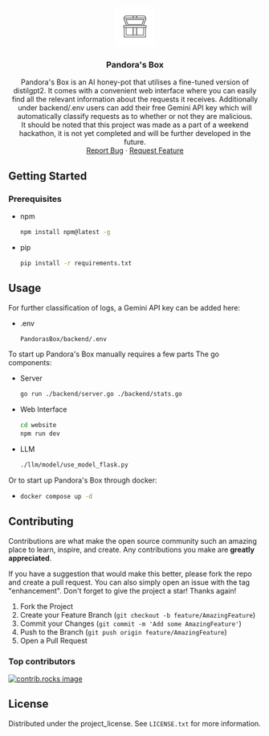 <br />
<div align="center">
  <a href="https://github.com/Honeypotters/PandorasBox">
    <img src="website/public/RoundedLogo.png" alt="Logo" width="80" height="80">
  </a>

<h3 align="center">Pandora's Box</h3>

  <p align="center">
    Pandora's Box is an AI honey-pot that utilises a fine-tuned version of distilgpt2. It comes with a convenient web interface where you can easily find all the relevant information about the requests it receives. Additionally under backend/.env users can add their free Gemini API key which will automatically classify requests as to whether or not they are malicious.
    <br />
    It should be noted that this project was made as a part of a weekend hackathon, it is not yet completed and will be further developed in the future.
    <br />
    <a href="https://github.com/Honeypotters/PandorasBox/issues/new?labels=bug&template=bug-report---.md">Report Bug</a>
    &middot;
    <a href="https://github.com/Honeypotters/PandorasBox/issues/new?labels=enhancement&template=feature-request---.md">Request Feature</a>
  </p>
</div>

## Getting Started


### Prerequisites

- npm

  ```sh
  npm install npm@latest -g
  ```

- pip
  ```sh
  pip install -r requirements.txt
  ```

## Usage
For further classification of logs, a Gemini API key can be added here:
- .env
  ```sh
  PandorasBox/backend/.env
  ```

To start up Pandora's Box manually requires a few parts
The go components:
- Server
  ```sh
  go run ./backend/server.go ./backend/stats.go
  ```
- Web Interface
  ```sh
  cd website
  npm run dev
  ```
- LLM
  ```sh
  ./llm/model/use_model_flask.py
  ```

Or to start up Pandora's Box through docker:
- ```sh
  docker compose up -d
  ```

## Contributing

Contributions are what make the open source community such an amazing place to learn, inspire, and create. Any contributions you make are **greatly appreciated**.

If you have a suggestion that would make this better, please fork the repo and create a pull request. You can also simply open an issue with the tag "enhancement".
Don't forget to give the project a star! Thanks again!

1. Fork the Project
2. Create your Feature Branch (`git checkout -b feature/AmazingFeature`)
3. Commit your Changes (`git commit -m 'Add some AmazingFeature'`)
4. Push to the Branch (`git push origin feature/AmazingFeature`)
5. Open a Pull Request

### Top contributors

<a href="https://github.com/Honeypotters/PandorasBox/graphs/contributors">
  <img src="https://contrib.rocks/image?repo=Honeypotters/PandorasBox" alt="contrib.rocks image" />
</a>

## License

Distributed under the project_license. See `LICENSE.txt` for more information.

[contributors-shield]: https://img.shields.io/github/contributors/Honeypotters/PandorasBox.svg?style=for-the-badge
[contributors-url]: https://github.com/Honeypotters/PandorasBox/graphs/contributors
[forks-shield]: https://img.shields.io/github/forks/Honeypotters/PandorasBox.svg?style=for-the-badge
[forks-url]: https://github.com/Honeypotters/PandorasBox/network/members
[stars-shield]: https://img.shields.io/github/stars/Honeypotters/PandorasBox.svg?style=for-the-badge
[stars-url]: https://github.com/Honeypotters/PandorasBox/stargazers
[issues-shield]: https://img.shields.io/github/issues/Honeypotters/PandorasBox.svg?style=for-the-badge
[issues-url]: https://github.com/Honeypotters/PandorasBox/issues
[license-shield]: https://img.shields.io/github/license/Honeypotters/PandorasBox.svg?style=for-the-badge
[license-url]: https://github.com/Honeypotters/PandorasBox/blob/master/LICENSE.txt
[linkedin-shield]: https://img.shields.io/badge/-LinkedIn-black.svg?style=for-the-badge&logo=linkedin&colorB=555
[linkedin-url]: https://linkedin.com/in/linkedin_username
[product-screenshot]: images/screenshot.png
[Next.js]: https://img.shields.io/badge/next.js-000000?style=for-the-badge&logo=nextdotjs&logoColor=white
[Next-url]: https://nextjs.org/
[React.js]: https://img.shields.io/badge/React-20232A?style=for-the-badge&logo=react&logoColor=61DAFB
[React-url]: https://reactjs.org/
[Python.js]: https://img.shields.io/badge/Python-3776AB?style=for-the-badge&logo=python&logoColor=white
[Python-url]: https://python.org/
[Go.js]: https://img.shields.io/badge/Go-00ADD8?style=for-the-badge&logo=go&logoColor=white
[Go-url]: https://golang.org/
[CSS.js]: https://img.shields.io/badge/CSS-1572B6?style=for-the-badge&logo=css3&logoColor=white
[CSS-url]: https://developer.mozilla.org/en-US/docs/Web/CSS
[JavaScript.js]: https://img.shields.io/badge/JavaScript-F7DF1E?style=for-the-badge&logo=javascript&logoColor=black
[JavaScript-url]: https://developer.mozilla.org/en-US/docs/Web/JavaScript